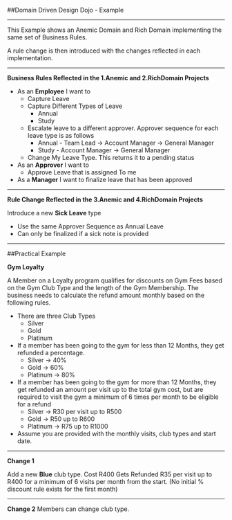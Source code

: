 ##Domain Driven Design Dojo - Example
___
This Example shows an Anemic Domain and Rich Domain implementing the same set of Business Rules.

A rule change is then introduced with the changes reflected in each implementation.


___
**Business Rules Reflected in the 1.Anemic and 2.RichDomain Projects**

* As an **Employee** I want to
    * Capture Leave
    * Capture Different Types of Leave
        * Annual
        * Study
    * Escalate leave to a different approver. Approver sequence for each leave type is as follows
        * Annual - Team Lead -> Account Manager -> General Manager
        * Study - Account Manager -> General Manager
    * Change My Leave Type. This returns it to a pending status
* As an **Approver** I want to
    * Approve Leave that is assigned To me
* As a **Manager** I want to finalize leave that has been approved

___

**Rule Change Reflected in the 3.Anemic and 4.RichDomain Projects**

Introduce a new **Sick Leave** type

* Use the same Approver Sequence as Annual Leave
* Can only be finalized if a sick note is provided

___

##Practical Example

**Gym Loyalty**

A Member on a Loyalty program qualifies for discounts on Gym Fees based on the Gym Club Type and the length of the Gym Membership. The business needs to calculate the refund amount monthly based on the following rules.

* There are three Club Types
    * Silver
    * Gold
    * Platinum
* If a member has been going to the gym for less than 12 Months, they get refunded a 	percentage.
    * Silver -> 40%
    * Gold -> 60%
    * Platinum -> 80%
* If a member has been going to the gym for more than 12 Months, they get refunded an amount 	per visit up to the total gym cost, but are required to visit the gym a minimum of 6 times 	per month to be eligible for a refund
    * Silver -> R30 per visit up to R500
    * Gold -> R50 up to R600
    * Platinum -> R75 up to R1000
* Assume you are provided with the monthly visits, club types and start date.
___
**Change 1**

Add a new **Blue** club type.
Cost R400
Gets Refunded R35 per visit up to R400 for a minimum of 6 visits per month from the start. (No initial % discount rule exists for the first month)

___
**Change 2**
Members can change club type.